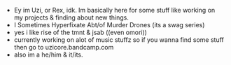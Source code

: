 - Ey im Uzi, or Rex, idk. Im basically here for some stuff like working on my projects & finding about new things.
- I Sometimes Hyperfixate Abt/of Murder Drones (its a swag series)
- yes i like rise of the tmnt & jsab ((even omori))
- currently working on alot of music stuffz so if you wanna find some stuff then go to uzicore.bandcamp.com
- also im a he/him & it/its.

<!---
Uzicore/Uzicore is a ✨ special ✨ repository because its `README.md` (this file) appears on your GitHub profile.
You can click the Preview link to take a look at your changes.
--->
